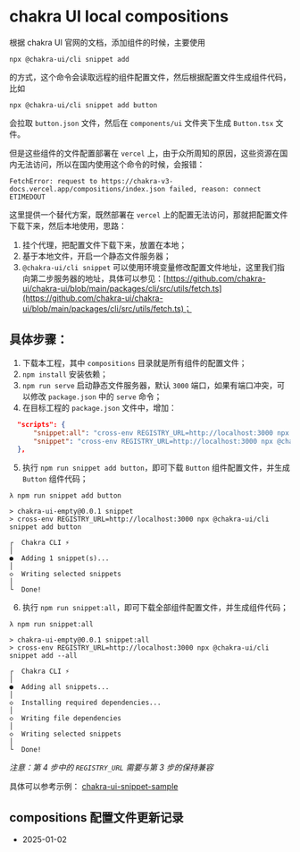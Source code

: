# chakra UI local compositions

根据 chakra UI 官网的文档，添加组件的时候，主要使用

```
npx @chakra-ui/cli snippet add
```

的方式，这个命令会读取远程的组件配置文件，然后根据配置文件生成组件代码，比如

```
npx @chakra-ui/cli snippet add button
```

会拉取 `button.json` 文件，然后在 `components/ui` 文件夹下生成 `Button.tsx` 文件。

但是这些组件的文件配置部署在 `vercel` 上，由于众所周知的原因，这些资源在国内无法访问，所以在国内使用这个命令的时候，会报错：

```
FetchError: request to https://chakra-v3-docs.vercel.app/compositions/index.json failed, reason: connect ETIMEDOUT
```

这里提供一个替代方案，既然部署在 `vercel` 上的配置无法访问，那就把配置文件下载下来，然后本地使用，思路：

1. 挂个代理，把配置文件下载下来，放置在本地；
2. 基于本地文件，开启一个静态文件服务器；
3. `@chakra-ui/cli snippet` 可以使用环境变量修改配置文件地址，这里我们指向第二步服务器的地址，具体可以参见：[https://github.com/chakra-ui/chakra-ui/blob/main/packages/cli/src/utils/fetch.ts](https://github.com/chakra-ui/chakra-ui/blob/main/packages/cli/src/utils/fetch.ts)；

## 具体步骤：

1. 下载本工程，其中 `compositions` 目录就是所有组件的配置文件；
2. `npm install` 安装依赖；
3. `npm run serve` 启动静态文件服务器，默认 `3000` 端口，如果有端口冲突，可以修改 `package.json` 中的 `serve` 命令；
4. 在目标工程的 `package.json` 文件中，增加：

```json
  "scripts": {
      "snippet:all": "cross-env REGISTRY_URL=http://localhost:3000 npx @chakra-ui/cli snippet add --all",
      "snippet": "cross-env REGISTRY_URL=http://localhost:3000 npx @chakra-ui/cli snippet"
  },
```

5. 执行 `npm run snippet add button`，即可下载 `Button` 组件配置文件，并生成 `Button` 组件代码；

```
λ npm run snippet add button

> chakra-ui-empty@0.0.1 snippet
> cross-env REGISTRY_URL=http://localhost:3000 npx @chakra-ui/cli snippet add button

┌  Chakra CLI ⚡️
│
●  Adding 1 snippet(s)...
│
◇  Writing selected snippets
│
└  Done!
```

6. 执行 `npm run snippet:all`，即可下载全部组件配置文件，并生成组件代码；

```
λ npm run snippet:all

> chakra-ui-empty@0.0.1 snippet:all
> cross-env REGISTRY_URL=http://localhost:3000 npx @chakra-ui/cli snippet add --all

┌  Chakra CLI ⚡️
│
●  Adding all snippets...
│
◇  Installing required dependencies...
│
◇  Writing file dependencies
│
◇  Writing selected snippets
│
└  Done!
```

_注意：第 4 步中的 `REGISTRY_URL` 需要与第 3 步的保持兼容_

具体可以参考示例： [chakra-ui-snippet-sample](./chakra-ui-snippet-sample)

## compositions 配置文件更新记录

- 2025-01-02
